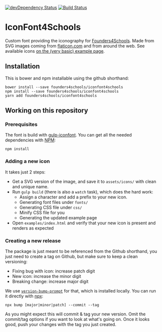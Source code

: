 [![devDependency Status](https://david-dm.org/founders4schools/iconfont4schools/dev-status.svg)](https://david-dm.org/founders4schools/iconfont4schools#info=devDependencies) [![Build Status](https://travis-ci.org/founders4schools/iconfont4schools.svg?branch=master)](https://travis-ci.org/founders4schools/iconfont4schools)

# IconFont4Schools

Custom font providing the iconography for
[Founders4Schools](http://www.founders4schools.org.uk). Made from SVG images
coming from [flaticon.com](http://www.flaticon.com/) and from around the web. See available icons [on the (very basic) example page](https://rawgit.com/founders4schools/iconfont4schools/master/examples/index.html).

## Installation

This is bower and npm installable using the github shorthand:

    bower install --save founders4schools/iconfont4schools  
    npm install --save founders4schools/iconfont4schools
    yarn add founders4schools/iconfont4schools 

## Working on this repository

### Prerequisites

The font is build with
[gulp-iconfont](https://www.npmjs.com/package/gulp-iconfont). You can get all
the needed dependencies with [NPM](https://www.npmjs.com):

    npm install

### Adding a new icon    

It takes just 2 steps:

* Get a SVG version of the image, and save it to `assets/icons/` with clean and
unique name.
* Run `gulp build` (there is also a `watch` task), which does the hard work:
  * Assign a character and add a prefix to your new icon.
  * Generating font files under `fonts/`
  * Generating CSS file under `css/`
  * Minify CSS file for you
  * Generating the updated example page
* Open `examples/index.html` and verify that your new icon is present and
renders as expected

### Creating a new release

The package is just meant to be referenced from the Github shorthand, you just
need to create a tag on Github, but make sure to keep a clean versioning:

* Fixing bug with icon: increase patch digit
* New icon: increase the minor digit
* Breaking change: increase major digit

We use [`version-bump-prompt`](https://www.npmjs.com/package/version-bump-prompt) for that,
which is installed locally. You can run it directly with [npx](https://github.com/zkat/npx):

    npx bump [major|minor|patch] --commit --tag

As you might expect this will commit & tag your new version. Omit the commit/tag options 
if you want to look at what's going on. Once it looks good, push your changes with the 
tag you just created.
